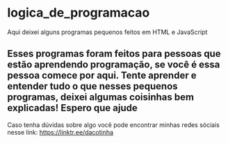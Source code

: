 # logica_de_programacao
Aqui deixei alguns programas pequenos feitos em HTML e JavaScript

Esses programas foram feitos para pessoas que estão aprendendo programação, se você é essa pessoa comece por aqui.
Tente aprender e entender tudo o que nesses pequenos programas, deixei algumas coisinhas bem explicadas! Espero que ajude 
-------------------------------------------------------------------------------------------------------------------------------
Caso tenha dúvidas sobre algo você pode encontrar minhas redes sóciais nesse link: https://linktr.ee/dacotinha
